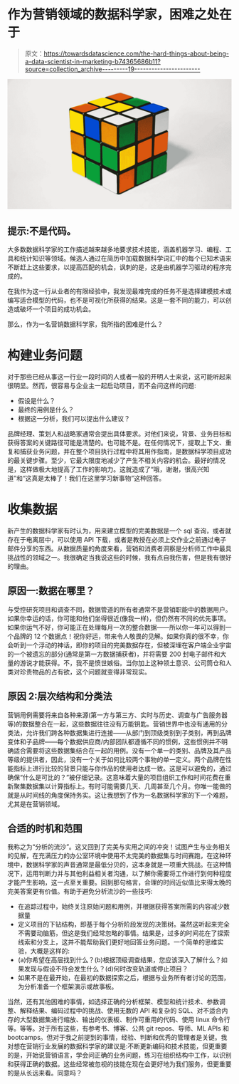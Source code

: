 # 作为营销领域的数据科学家，困难之处在于

> 原文：<https://towardsdatascience.com/the-hard-things-about-being-a-data-scientist-in-marketing-b74365686b11?source=collection_archive---------19----------------------->

![](img/024a97a5f4588cad243a5eea617b696a.png)

## 提示:不是代码。

大多数数据科学家的工作描述越来越多地要求技术技能，涵盖机器学习、编程、工具和统计知识等领域。候选人通过在简历中加载数据科学词汇中的每个已知术语来不断赶上这些要求，以提高匹配的机会，讽刺的是，这是由机器学习驱动的程序完成的。

在我作为这一行从业者的有限经验中，我发现最难完成的任务不是选择建模技术或编写适合模型的代码，也不是可视化所获得的结果。这是一套不同的能力，可以创造或破坏一个项目的成功机会。

那么，作为一名营销数据科学家，我所指的困难是什么？

# 构建业务问题

对于那些已经从事这一行业一段时间的人或者一般的开明人士来说，这可能听起来很明显。然而，很容易与企业主一起启动项目，而不会问这样的问题:

*   假设是什么？
*   最终的用例是什么？
*   根据这一分析，我们可以提出什么建议？

品牌经理、策划人和战略家通常会提出具体要求。对他们来说，背景、业务目标和获得答案的关键路径可能是清楚的。也可能不是。在任何情况下，提取上下文、重复和捕获业务问题，并在整个项目执行过程中将其用作指南，是数据科学项目成功的最关键步骤。至少，它最大限度地减少了产生不相关内容的机会。最好的情况是，这样做极大地提高了工作的影响力。这就造成了“哦，谢谢，很高兴知道”和“这真是太棒了！我们在这里学习新事物”这种回答。

# 收集数据

新产生的数据科学家有时认为，用来建立模型的完美数据是一个 sql 查询，或者就存在于电离层中，可以使用 API 下载，或者是教授在必须上交作业之前通过电子邮件分享的东西。从数据质量的角度来看，营销和消费者洞察是分析师工作中最具挑战性的领域之一。我很确定当我说这些的时候，我有点自我伤害，但是我有很好的理由。

## 原因一:数据在哪里？

与受控研究项目和调查不同，数据管道的所有者通常不是营销职能中的数据用户。如果你幸运的话，你可能和他们坐得很近(像我一样)，但仍然有不同的优先事项。如果你运气不好，你可能正在处理每月一次的整合数据——所以你一年可以得到一个品牌的 12 个数据点！祝你好运，带来令人敬畏的见解。如果你真的很不幸，你会听到一个浮动的神话，即你的项目的完美数据存在，但被深埋在客户端企业宇宙的一个被遗忘的部分(通常是第一方数据捕获者)，并将需要 200 封电子邮件和大量的游说才能获得。不，我不是愤世嫉俗。当你加上这种领土意识、公司筒仓和人类对珍贵物品的占有欲，这个问题就变得非常现实。

## 原因 2:层次结构和分类法

营销用例需要将来自各种来源(第一方与第三方、实时与历史、调查与广告服务器等)的数据整合在一起，这些数据往往没有万能钥匙。营销世界中也没有通用的分类法，允许我们跨各种数据集进行连接——从部门到顶级类别到子类别，再到品牌变体和子品牌——每个数据供应商/内部团队都遵循不同的惯例，这些惯例并不明确适合需要将这些数据集结合在一起的用例。没有一个单一的类别、品牌及其产品等级的提供者，因此，没有一个关于如何比较两个事物的单一定义。两个品牌在性能指标上进行比较的背景只能与你作品的使用者达成一致。这是可以避免的，通过确保“什么是可比的？”被仔细记录。这意味着大量的项目组织工作和时间花费在重新聚集数据集以计算指标上。有时可能需要几天、几周甚至几个月。你唯一能做的就是从时间线的角度保持务实。这让我想到了作为一名数据科学家的下一个难题，尤其是在营销领域。

## 合适的时机和范围

我称之为“分析的流沙”。这又回到了完美与实用之间的冲突！试图产生与业务相关的见解，在充满压力的办公室环境中使用不太完美的数据集与时间赛跑，在这种环境中，数据科学家的声音通常是最低分贝的，这本身就是一项重大挑战。在这种情况下，运用判断力并与其他利益相关者沟通，以了解你需要将工作进行到何种程度才能产生影响，这一点至关重要。回到那句格言，合理的时间近似值比来得太晚的完美答案更有价值。有助于避免分析流沙的一些技巧:

*   在追踪过程中，始终关注原始问题和用例，并根据获得答案所需的内容减少数据量
*   定义项目的下钻结构，即基于每个分析阶段发现的决策树。虽然这听起来完全不需要动脑筋，但这是我们经常忽略的事情。结果是，过多的时间花在了探索线索和分支上，这并不能帮助我们更好地回答业务问题。一个简单的思维实验，大概是这样的:
*   (a)你希望在高层找到什么？(b)根据顶级调查结果，您应该深入了解什么？如果发现与假设不符会发生什么？(d)何时改变轨道或停止项目？
*   如果不是在最开始，在最初的数据探索之后，根据与业务所有者讨论的范围，为分析准备一个框架演示或故事板。

当然，还有其他困难的事情，如选择正确的分析框架、模型和统计技术、参数调整、解释结果、编码过程中的挑战、使用无数的 API 和复杂的 SQL、对不适合内存的大型数据集进行缩放、输出的仪表板、制作可重用的代码、使用 linux 命令行等。等等。对于所有这些，有参考书、博客、公共 git repos、导师、ML APIs 和 bootcamps。但对于我之前提到的事情，经验、判断和优秀的管理者是关键。我对想在营销行业发展的数据科学家的建议是:不断更新编码和技术技能，但更重要的是，开始说营销语言，学会问正确的业务问题，练习在组织结构中工作，以识别和获得正确的数据。这些经常被忽视的技能在现在会更好地为我们服务，但更重要的是从长远来看。同意吗？